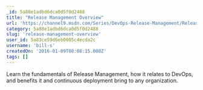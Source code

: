 ```yaml
---
_id: 5a88e1adbd6dca0d5f0d2488
title: "Release Management Overview"
url: 'https://channel9.msdn.com/Series/DevOps-Release-Management/Release-Management-Overview'
category: 5a88e1adbd6dca0d5f0d2488
slug: 'release-management-overview'
user_id: 5a83ce59d6eb0005c4ecda2c
username: 'bill-s'
createdOn: '2016-01-09T08:08:15.000Z'
tags: []
---
```


Learn the fundamentals of Release Management, how it relates to DevOps, and benefits it and continuous deployment bring to any organization.
